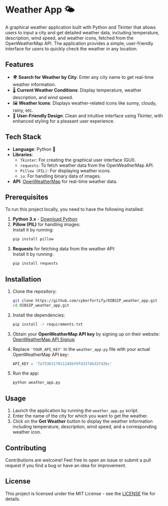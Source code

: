 # Weather App 🌤️

A graphical weather application built with Python and Tkinter that allows users to input a city and get detailed weather data, including temperature, description, wind speed, and weather icons, fetched from the OpenWeatherMap API. The application provides a simple, user-friendly interface for users to quickly check the weather in any location.

## Features

- 🌍 **Search for Weather by City**: Enter any city name to get real-time weather information.
- 🌡️ **Current Weather Conditions**: Display temperature, weather description, and wind speed.
- 🖼️ **Weather Icons**: Displays weather-related icons like sunny, cloudy, rainy, etc.
- 📏 **User-Friendly Design**: Clean and intuitive interface using Tkinter, with enhanced styling for a pleasant user experience.

## Tech Stack

- **Language**: Python 🐍
- **Libraries**:
  - `Tkinter`: For creating the graphical user interface (GUI).
  - `requests`: To fetch weather data from the OpenWeatherMap API.
  - `Pillow (PIL)`: For displaying weather icons.
  - `io`: For handling binary data of images.
- **API**: [OpenWeatherMap](https://openweathermap.org/) for real-time weather data.


## Prerequisites

To run this project locally, you need to have the following installed:

1. **Python 3.x** - [Download Python](https://www.python.org/downloads/)
2. **Pillow (PIL)** for handling images:  
   Install it by running:
   ```bash
   pip install pillow
   ```
3. **Requests** for fetching data from the weather API:  
   Install it by running:
   ```bash
   pip install requests
   ```

## Installation

1. Clone the repository:
   ```bash
   git clone https://github.com/cyberfortify/OIBSIP_weather_app.git
   cd OIBSIP_weather_app.git
   ```

2. Install the dependencies:
   ```bash
   pip install -r requirements.txt
   ```

3. Obtain your **OpenWeatherMap API key** by signing up on their website:  
   [OpenWeatherMap API Signup](https://home.openweathermap.org/users/sign_up)

4. Replace `'YOUR_API_KEY'` in the `weather_app.py` file with your actual OpenWeatherMap API key:
   ```python
   API_KEY = '7a7536317011245bf9fd3274b32f42bc'
   ```

5. Run the app:
   ```bash
   python weather_app.py
   ```

## Usage

1. Launch the application by running the `weather_app.py` script.
2. Enter the name of the city for which you want to get the weather.
3. Click on the **Get Weather** button to display the weather information including temperature, description, wind speed, and a corresponding weather icon.

## Contributing

Contributions are welcome! Feel free to open an issue or submit a pull request if you find a bug or have an idea for improvement.

## License

This project is licensed under the MIT License - see the [LICENSE](LICENSE) file for details.

